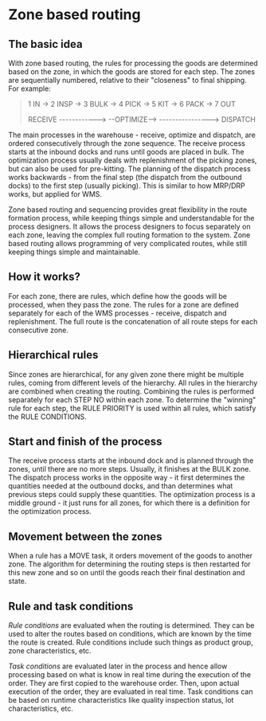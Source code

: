 # Zone based routing

## The basic idea

With zone based routing, the rules for processing the goods are determined based on the zone, in which the goods are stored for each step.
The zones are sequentially numbered, relative to their "closeness" to final shipping. For example:

> 1 IN -> 2 INSP -> 3 BULK -> 4 PICK -> 5 KIT -> 6 PACK -> 7 OUT
>
> RECEIVE ------------> --OPTIMIZE--> ----------------> DISPATCH

The main processes in the warehouse - receive, optimize and dispatch, are ordered consecutively through the zone sequence.
The receive process starts at the inbound docks and runs until goods are placed in bulk.
The optimization process usually deals with replenishment of the picking zones, but can also be used for pre-kitting.
The planning of the dispatch process works backwards - from the final step (the dispatch from the outbound docks) to the first step (usually picking).
This is similar to how MRP/DRP works, but applied for WMS.

Zone based routing and sequencing provides great flexibility in the route formation process, while keeping things simple and understandable for the process designers.
It allows the process designers to focus separately on each zone, leaving the complex full routing formation to the system.
Zone based routing allows programming of very complicated routes, while still keeping things simple and maintainable.

## How it works?

For each zone, there are rules, which define how the goods will be processed, when they pass the zone.
The rules for a zone are defined separately for each of the WMS processes - receive, dispatch and replenishment.
The full route is the concatenation of all route steps for each consecutive zone.

## Hierarchical rules

Since zones are hierarchical, for any given zone there might be multiple rules, coming from different levels of the hierarchy.
All rules in the hierarchy are combined when creating the routing.
Combining the rules is performed separately for each STEP NO within each zone.
To determine the "winning" rule for each step, the RULE PRIORITY is used within all rules, which satisfy the RULE CONDITIONS.

## Start and finish of the process

The receive process starts at the inbound dock and is planned through the zones, until there are no more steps.
Usually, it finishes at the BULK zone.
The dispatch process works in the opposite way - it first determines the quantities needed at the outbound docks, and than determines what previous steps could supply these quantities.
The optimization process is a middle ground - it just runs for all zones, for which there is a definition for the optimization process.

## Movement between the zones

When a rule has a MOVE task, it orders movement of the goods to another zone.
The algorithm for determining the routing steps is then restarted for this new zone and so on until the goods reach their final destination and state.

## Rule and task conditions

*Rule conditions* are evaluated when the routing is determined.
They can be used to alter the routes based on conditions, which are known by the time the route is created.
Rule conditions include such things as product group, zone characteristics, etc.

*Task conditions* are evaluated later in the process and hence allow processing based on what is know in real time during the execution of the order.
They are first copied to the warehouse order.
Then, upon actual execution of the order, they are evaluated in real time.
Task conditions can be based on runtime characteristics like quality inspection status, lot characteristics, etc.
